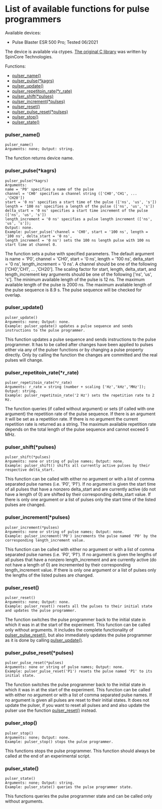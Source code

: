 # List of available functions for pulse programmers

Available devices:
- Pulse Blaster ESR 500 Pro; Tested 06/2021

The device is available via ctypes. [The original C library](http://www.spincore.com/support/spinapi/using_spin_api_pb.shtml) was written by SpinCore Technologies.

Functions:
- [pulser_name()](#pulser_name)<br/>
- [pulser_pulse(*kagrs)](#pulser_pulsekargs)<br/>
- [pulser_update()](#pulser_update)<br/>
- [pulser_repetitoin_rate(*r_rate)](#pulser_repetitoin_rater_rate)<br/>
- [pulser_shift(*pulses)](#pulser_shiftpulses)<br/>
- [pulser_increment(*pulses)](#pulser_incrementpulses)<br/>
- [pulser_reset()](#pulser_reset)<br/>
- [pulser_pulse_reset(*pulses)](#pulser_pulse_resetpulses)<br/>
- [pulser_stop()](#pulser_stop)<br/>
- [pulser_state()](#pulser_state)<br/>

### pulser_name()
```python3
pulser_name()
Arguments: none; Output: string.
```
The function returns device name.
### pulser_pulse(*kagrs)
```python3
pulser_pulse(*kagrs)
Arguments:
name = 'P0' specifies a name of the pulse
channel = 'CH0' specifies a channel string (['CH0','CH1', ... ,'CH20'])
start = '0 ns' specifies a start time of the pulse (['ns', 'us', 's'])
length = '100 ns' specifies a length of the pulse (['ns', 'us', 's'])
delta_start = '0 ns' specifies a start time increment of the pulse (['ns', 'us', 's'])
length_increment = '0 ns' specifies a pulse length increment (['ns', 'us', 's']);
Output: none.
Example: pulser_pulse('channel = 'CH0', start = '100 ns', length = '100 ns', delta_start = '0 ns',
length_increment = '0 ns') sets the 100 ns length pulse with 100 ns start time at channel 0.
```
The function sets a pulse with specified parameters. The default argument is name = 'P0', channel = 'CH0', start = '0 ns', length = '100 ns', delta_start = '0 ns', length_increment = '0 ns'. A channel should be one of the following ['CH0','CH1', ... ,'CH20']. The scaling factor for start, length, delta_start, and length_increment key arguments should be one of the following ['ns', 'us', 's']. The minimum available length of the pulse is 12 ns. The maximum available length of the pulse is 2000 ns. The maximum available length of the pulse sequence is 8.9 s. The pulse sequence will be checked for overlap.
### pulser_update()
```python3
pulser_update()
Arguments: none; Output: none.
Example: pulser_update() updates a pulse sequence and sends instructions to the pulse programmer.
```
This function updates a pulse sequence and sends instructions to the pulse programmer. It has to be called after changes have been applied to pulses either via any of the pulser functions or by changing a pulse property directly. Only by calling the function the changes are committed and the real pulses will change.
### pulser_repetitoin_rate(*r_rate)
```python3
pulser_repetitoin_rate(*r_rate)
Arguments: r_rate = string (number + scaling ['Hz','kHz','MHz']); Output: string.
Example: pulser_repetitoin_rate('2 Hz') sets the repetition rate to 2 Hz.
```
The function queries (if called without argument) or sets (if called with one argument) the repetition rate of the pulse sequence. If there is an argument it will be set as a repetition rate. If there is no argument the current repetition rate is returned as a string. The maximum available repetition rate depends on the total length of the pulse sequence and cannot exceed 5 MHz.<br/>
### pulser_shift(*pulses)
```python3
pulser_shift(*pulses)
Arguments: none or string of pulse names; Output: none.
Example: pulser_shift() shifts all currently active pulses by their respective delta_start.
```
This function can be called with either no argument or with a list of comma separated pulse names (i.e. 'P0', 'P1'). If no argument is given the start time of all pulses that have a nonzero delta_start and are currently active (do not have a length of 0) are shifted by their corresponding delta_start value. If there is only one argument or a list of pulses only the start time of the listed pulses are changed.
### pulser_increment(*pulses)
```python3
pulser_increment(*pulses)
Arguments: none or string of pulse names; Output: none.
Example: pulser_increment('P0') increments the pulse named 'P0' by the corresponding length_increment value.
```
This function can be called with either no argument or with a list of comma separated pulse names (i.e. 'P0', 'P1'). If no argument is given the lengths of all pulses that have a nonzero length_increment and are currently active (do not have a length of 0) are incremented by their corresponding length_increment value. If there is only one argument or a list of pulses only the lengths of the listed pulses are changed.
### pulser_reset()
```python3
pulser_reset()
Arguments: none; Output: none.
Example: pulser_reset() resets all the pulses to their initial state and updates the pulse programmer.
```
The function switches the pulse programmer back to the initial state in which it was in at the start of the experiment. This function can be called only without arguments. It includes the complete functionality of [pulser_pulse_reset()](#pulser_pulse_reset), but also immediately updates the pulse programmer as it is done by calling [pulser_update()](#pulser_update).
### pulser_pulse_reset(*pulses)
```python3
pulser_pulse_reset(*pulses)
Arguments: none or string of pulse names; Output: none.
Example: pulser_pulse_reset('P1') resets the pulse named 'P1' to its initial state.
```
The function switches the pulse programmer back to the initial state in which it was in at the start of the experiment. This function can be called with either no argument or with a list of comma separated pulse names. If no argument is given all pulses are reset to their initial states. It does not update the pulser, if you want to reset all pulses and and also update the pulser use the function [pulser_reset()](#pulser_reset) instead.
### pulser_stop()
```python3
pulser_stop()
Arguments: none; Output: none.
Example: pulser_stop() stops the pulse programmer.
```
This functions stops the pulse programmer. This function should always be called at the end of an experimental script.
### pulser_state()
```python3
pulser_state()
Arguments: none; Output: string.
Example: pulser_state() queries the pulse programmer state.
```
This functions queries the pulse programmer state and can be called only without arguments.